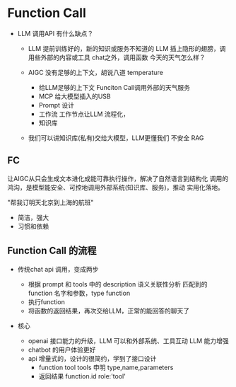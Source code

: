 # Function Call

- LLM 调用API 有什么缺点？
  - LLM 提前训练好的，新的知识或服务不知道的
    LLM 插上隐形的翅膀，调用些外部的内容或工具
    chat之外，调用函数
    今天的天气怎么样？
  - AIGC 没有足够的上下文，胡说八道
    temperature
    - 给LLM足够的上下文
      Funciton Call调用外部的天气服务
    - MCP
      给大模型插入的USB
    - Prompt 设计
    - 工作流
      工作节点让LLM 流程化，
    - 知识库

  - 我们可以讲知识库(私有)交给大模型，LLM更懂我们
  不安全 RAG

## FC

  让AIGC从只会生成文本进化成能可靠执行操作，解决了自然语言到结构化
  调用的鸿沟，是模型能安全、可控地调用外部系统(知识库、服务)，推动
  实用化落地。

  "帮我订明天北京到上海的航班"

- 简洁，强大
- 习惯和依赖

## Function Call 的流程

- 传统chat api 调用，变成两步
  - 根据 prompt 和 tools 中的 description 语义关联性分析
    匹配到的function 名字和参数，type function
  - 执行function
  - 将函数的返回结果，再次交给LLM，正常的能回答的聊天了

- 核心
  - openai 接口能力的升级，LLM 可以和外部系统、工具互动
    LLM 能力增强
  - chatbot 的用户体验更好
  - api 增量式的，设计的很简约，学到了接口设计
    - function tool tools 申明
      type,name,parameters
    - 返回结果 function.id
      role:'tool'
